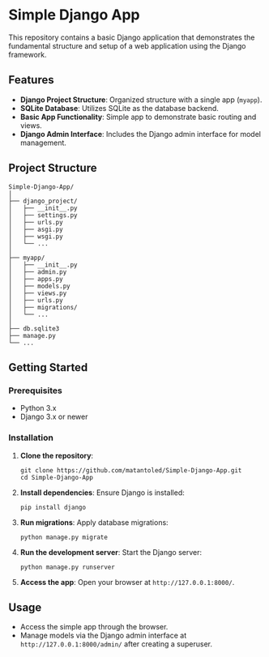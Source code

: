 # Simple Django App

This repository contains a basic Django application that demonstrates the fundamental structure and setup of a web application using the Django framework.

## Features

- **Django Project Structure**: Organized structure with a single app (`myapp`).
- **SQLite Database**: Utilizes SQLite as the database backend.
- **Basic App Functionality**: Simple app to demonstrate basic routing and views.
- **Django Admin Interface**: Includes the Django admin interface for model management.

## Project Structure

```plaintext
Simple-Django-App/
│
├── django_project/
│   ├── __init__.py
│   ├── settings.py
│   ├── urls.py
│   ├── asgi.py
│   ├── wsgi.py
│   └── ...
│
├── myapp/
│   ├── __init__.py
│   ├── admin.py
│   ├── apps.py
│   ├── models.py
│   ├── views.py
│   ├── urls.py
│   ├── migrations/
│   └── ...
│
├── db.sqlite3
├── manage.py
└── ...
```

## Getting Started

### Prerequisites

- Python 3.x
- Django 3.x or newer

### Installation

1. **Clone the repository**:
   ```
   git clone https://github.com/matantoled/Simple-Django-App.git
   cd Simple-Django-App
   ```

2. **Install dependencies**:
   Ensure Django is installed:
   ```
   pip install django
   ```

3. **Run migrations**:
   Apply database migrations:
   ```
   python manage.py migrate
   ```

4. **Run the development server**:
   Start the Django server:
   ```
   python manage.py runserver
   ```

5. **Access the app**:
   Open your browser at `http://127.0.0.1:8000/`.

## Usage

- Access the simple app through the browser.
- Manage models via the Django admin interface at `http://127.0.0.1:8000/admin/` after creating a superuser.
